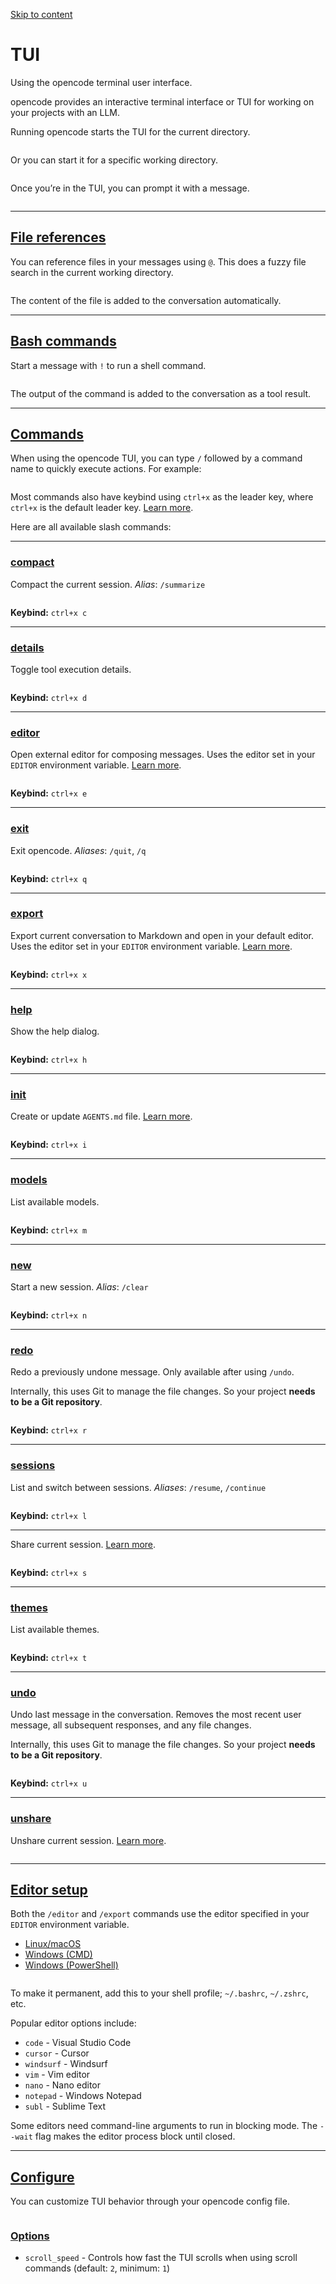 [Skip to content](https://opencode.ai/docs/tui/#_top)

# TUI

Using the opencode terminal user interface.

opencode provides an interactive terminal interface or TUI for working on your projects with an LLM.

Running opencode starts the TUI for the current directory.

```

```

Or you can start it for a specific working directory.

```

```

Once you’re in the TUI, you can prompt it with a message.

```

```

* * *

## [File references](https://opencode.ai/docs/tui/\#file-references)

You can reference files in your messages using `@`. This does a fuzzy file search in the current working directory.

```

```

The content of the file is added to the conversation automatically.

* * *

## [Bash commands](https://opencode.ai/docs/tui/\#bash-commands)

Start a message with `!` to run a shell command.

```

```

The output of the command is added to the conversation as a tool result.

* * *

## [Commands](https://opencode.ai/docs/tui/\#commands)

When using the opencode TUI, you can type `/` followed by a command name to quickly execute actions. For example:

```

```

Most commands also have keybind using `ctrl+x` as the leader key, where `ctrl+x` is the default leader key. [Learn more](https://opencode.ai/docs/keybinds).

Here are all available slash commands:

* * *

### [compact](https://opencode.ai/docs/tui/\#compact)

Compact the current session. _Alias_: `/summarize`

```

```

**Keybind:** `ctrl+x c`

* * *

### [details](https://opencode.ai/docs/tui/\#details)

Toggle tool execution details.

```

```

**Keybind:** `ctrl+x d`

* * *

### [editor](https://opencode.ai/docs/tui/\#editor)

Open external editor for composing messages. Uses the editor set in your `EDITOR` environment variable. [Learn more](https://opencode.ai/docs/tui/#editor-setup).

```

```

**Keybind:** `ctrl+x e`

* * *

### [exit](https://opencode.ai/docs/tui/\#exit)

Exit opencode. _Aliases_: `/quit`, `/q`

```

```

**Keybind:** `ctrl+x q`

* * *

### [export](https://opencode.ai/docs/tui/\#export)

Export current conversation to Markdown and open in your default editor. Uses the editor set in your `EDITOR` environment variable. [Learn more](https://opencode.ai/docs/tui/#editor-setup).

```

```

**Keybind:** `ctrl+x x`

* * *

### [help](https://opencode.ai/docs/tui/\#help)

Show the help dialog.

```

```

**Keybind:** `ctrl+x h`

* * *

### [init](https://opencode.ai/docs/tui/\#init)

Create or update `AGENTS.md` file. [Learn more](https://opencode.ai/docs/rules).

```

```

**Keybind:** `ctrl+x i`

* * *

### [models](https://opencode.ai/docs/tui/\#models)

List available models.

```

```

**Keybind:** `ctrl+x m`

* * *

### [new](https://opencode.ai/docs/tui/\#new)

Start a new session. _Alias_: `/clear`

```

```

**Keybind:** `ctrl+x n`

* * *

### [redo](https://opencode.ai/docs/tui/\#redo)

Redo a previously undone message. Only available after using `/undo`.

Internally, this uses Git to manage the file changes. So your project **needs to**
**be a Git repository**.

```

```

**Keybind:** `ctrl+x r`

* * *

### [sessions](https://opencode.ai/docs/tui/\#sessions)

List and switch between sessions. _Aliases_: `/resume`, `/continue`

```

```

**Keybind:** `ctrl+x l`

* * *

Share current session. [Learn more](https://opencode.ai/docs/share).

```

```

**Keybind:** `ctrl+x s`

* * *

### [themes](https://opencode.ai/docs/tui/\#themes)

List available themes.

```

```

**Keybind:** `ctrl+x t`

* * *

### [undo](https://opencode.ai/docs/tui/\#undo)

Undo last message in the conversation. Removes the most recent user message, all subsequent responses, and any file changes.

Internally, this uses Git to manage the file changes. So your project **needs to**
**be a Git repository**.

```

```

**Keybind:** `ctrl+x u`

* * *

### [unshare](https://opencode.ai/docs/tui/\#unshare)

Unshare current session. [Learn more](https://opencode.ai/docs/share#un-sharing).

```

```

* * *

## [Editor setup](https://opencode.ai/docs/tui/\#editor-setup)

Both the `/editor` and `/export` commands use the editor specified in your `EDITOR` environment variable.

- [Linux/macOS](https://opencode.ai/docs/tui/#tab-panel-4)
- [Windows (CMD)](https://opencode.ai/docs/tui/#tab-panel-5)
- [Windows (PowerShell)](https://opencode.ai/docs/tui/#tab-panel-6)

```

```

To make it permanent, add this to your shell profile;
`~/.bashrc`, `~/.zshrc`, etc.

Popular editor options include:

- `code` \- Visual Studio Code
- `cursor` \- Cursor
- `windsurf` \- Windsurf
- `vim` \- Vim editor
- `nano` \- Nano editor
- `notepad` \- Windows Notepad
- `subl` \- Sublime Text

Some editors need command-line arguments to run in blocking mode. The `--wait` flag makes the editor process block until closed.

* * *

## [Configure](https://opencode.ai/docs/tui/\#configure)

You can customize TUI behavior through your opencode config file.

```

```

### [Options](https://opencode.ai/docs/tui/\#options)

- `scroll_speed` \- Controls how fast the TUI scrolls when using scroll commands (default: `2`, minimum: `1`)